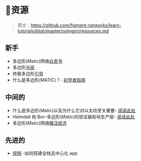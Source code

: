 # 👀资源

> 原文：<https://github.com/figment-networks/learn-tutorials/blob/master/polygon/resources.md>

## 新手

*   多边形(Matic)网络[白皮书](https://github.com/maticnetwork/whitepaper)
*   多边形[光纸](https://polygon.technology/lightpaper-polygon.pdf)
*   终极多边形[引导](https://kriptomat.io/polygon/)
*   什么是多边形(MATIC)？- [初学者指南](https://www.blocmates.com/blogmates/what-is-polygon-matic)

## 中间的

*   什么是多边形(Matic)以及为什么它对以太坊至关重要- [阅读此处](https://decrypt.co/resources/what-is-polygon-matic-and-why-it-matters-for-ethereum)
*   Heimdall 和 Bor–多边形(Matic)的验证器和块生产层- [阅读此处](https://blog.polygon.technology/heimdall-and-bor-1f8f881cd6a4)
*   多边形(Matic)网络[赌注经济](https://blog.polygon.technology/matic-network-staking-economics-7439571f2784)

## 先进的

*   [视频](https://youtu.be/QAO7YxF7hSk) -如何搭建全栈去中心化 app